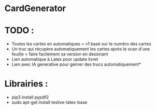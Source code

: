 # CardGenerator






# TODO :
- Toutes les cartes en automatiques = v1 basé sur le numéro des cartes
- Un truc qui récupère automatiquement les cartes après le scan d'une feuille = faire facilement sa version en dessinant
- Lien automatique à Latex pour update livret
- Lien avec IA generative pour génrer des trucs automatiquement*


# Librairies :
<!-- - pip3 install pypdf2 -->
- pip3 install pypdf2
- sudo apt-get install texlive-latex-base

